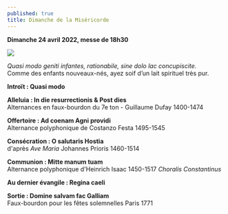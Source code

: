 ```yaml
---
published: true
title: Dimanche de la Miséricorde
---
```

**Dimanche 24 avril 2022, messe de 18h30**

![]({{site.baseurl}}/images/Thomas.jpg)

*Quasi modo geniti infantes, rationabile, sine dolo lac concupiscite.*  
Comme des enfants nouveaux-nés, ayez soif d’un lait spirituel très pur.

**Introït : Quasi modo**

**Alleluia : In die resurrectionis & Post dies**  
Alternances en faux-bourdon du 7e ton - Guillaume Dufay 1400-1474

**Offertoire : Ad coenam Agni providi**  
Alternance polyphonique de Costanzo Festa 1495-1545

**Consécration : O salutaris Hostia**  
d'après *Ave Maria* Johannes Prioris 1460-1514

**Communion : Mitte manum tuam**  
Alternance polyphonique d'Heinrich Isaac 1450-1517 *Choralis Constantinus*

**Au dernier évangile : Regina caeli**

**Sortie : Domine salvam fac Galliam**  
Faux-bourdon pour les fêtes solemnelles Paris 1771
